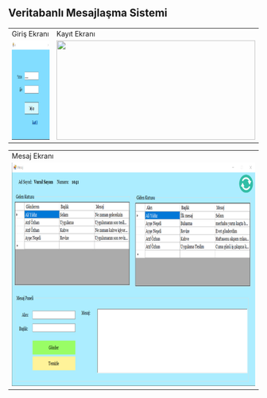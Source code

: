 ## Veritabanlı Mesajlaşma Sistemi

<!-- <p>
  <img height=200 width=350 align="left" src="./images/giris.png" />
</p>
<p>
  <img height=200 width=350 align="right"src="./images/kayıt.png" />
</p> -->

<table>
  <tr>
    <td>Giriş Ekranı</td>
     <td>Kayıt Ekranı</td>
  </tr>
  <tr>
    <td><img src="./images/giris.png" width=400 height=200></td>
    <td><img src="./images/kayıt.png" width=400 height=200 ></td>
  </tr>
 </table>

<table>
    <tr>
        <td> Mesaj Ekranı </td>
    </tr>
    <tr>
        <td><img src="./images/mesaj.png" width=800 height=450 > </td>
    </td>
</table>






